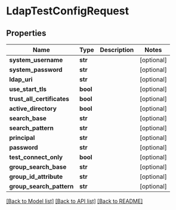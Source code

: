 # LdapTestConfigRequest

## Properties
Name | Type | Description | Notes
------------ | ------------- | ------------- | -------------
**system_username** | **str** |  | [optional] 
**system_password** | **str** |  | [optional] 
**ldap_uri** | **str** |  | [optional] 
**use_start_tls** | **bool** |  | [optional] 
**trust_all_certificates** | **bool** |  | [optional] 
**active_directory** | **bool** |  | [optional] 
**search_base** | **str** |  | [optional] 
**search_pattern** | **str** |  | [optional] 
**principal** | **str** |  | [optional] 
**password** | **str** |  | [optional] 
**test_connect_only** | **bool** |  | [optional] 
**group_search_base** | **str** |  | [optional] 
**group_id_attribute** | **str** |  | [optional] 
**group_search_pattern** | **str** |  | [optional] 

[[Back to Model list]](../README.md#documentation-for-models) [[Back to API list]](../README.md#documentation-for-api-endpoints) [[Back to README]](../README.md)


